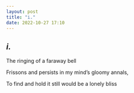 ```yaml
---
layout: post
title: "i."
date: 2022-10-27 17:10
---
```

_i._
-

The ringing of a faraway bell

Frissons and persists in my mind’s gloomy annals,

To find and hold it still would be a lonely bliss
